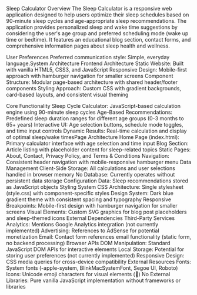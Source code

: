 Sleep Calculator
Overview
The Sleep Calculator is a responsive web application designed to help users optimize their sleep schedules based on 90-minute sleep cycles and age-appropriate sleep recommendations. The application provides personalized sleep and wake time suggestions by considering the user's age group and preferred scheduling mode (wake up time or bedtime). It features an educational blog section, contact forms, and comprehensive information pages about sleep health and wellness.

User Preferences
Preferred communication style: Simple, everyday language.System Architecture
Frontend Architecture
Static Website: Built with vanilla HTML5, CSS3, and JavaScript
Responsive Design: Mobile-first approach with hamburger navigation for smaller screens
Component Structure: Modular page-based architecture with shared header/footer components
Styling Approach: Custom CSS with gradient backgrounds, card-based layouts, and consistent visual theming

Core Functionality
Sleep Cycle Calculator: JavaScript-based calculation engine using 90-minute sleep cycles
Age-Based Recommendations: Predefined sleep duration ranges for different age groups (0-3 months to 65+ years)
Interactive UI: Age selection buttons, schedule mode toggles, and time input controls
Dynamic Results: Real-time calculation and display of optimal sleep/wake timesPage Architecture
Home Page (index.html): Primary calculator interface with age selection and time input
Blog Section: Article listing with placeholder content for sleep-related topics
Static Pages: About, Contact, Privacy Policy, and Terms & Conditions
Navigation: Consistent header navigation with mobile-responsive hamburger menu
Data Management
Client-Side Storage: All calculations and user selections handled in browser memory
No Database: Currently operates without persistent data storage
Configuration Data: Sleep recommendations stored as JavaScript objects
Styling System
CSS Architecture: Single stylesheet (style.css) with component-specific styles
Design System: Dark blue gradient theme with consistent spacing and typography
Responsive Breakpoints: Mobile-first design with hamburger navigation for smaller screens
Visual Elements: Custom SVG graphics for blog post placeholders and sleep-themed icons
External Dependencies
Third-Party Services
Analytics: Mentions Google Analytics integration (not currently implemented)
Advertising: References to AdSense for potential monetization
Email: Contact form references email functionality (static form, no backend processing)
Browser APIs
DOM Manipulation: Standard JavaScript DOM APIs for interactive elements
Local Storage: Potential for storing user preferences (not currently implemented)
Responsive Design: CSS media queries for cross-device compatibility
External Resources
Fonts: System fonts (-apple-system, BlinkMacSystemFont, Segoe UI, Roboto)
Icons: Unicode emoji characters for visual elements (🌙)
No External Libraries: Pure vanilla JavaScript implementation without frameworks or libraries